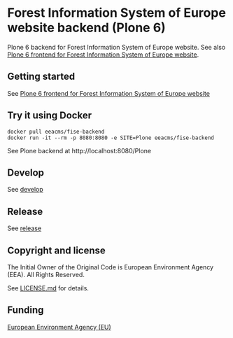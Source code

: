 # Forest Information System of Europe website backend (Plone 6)

Plone 6 backend for Forest Information System of Europe website. See also [Plone 6 frontend for Forest Information System of Europe website](https://github.com/eea/forests-frontend).

## Getting started

See [Plone 6 frontend for Forest Information System of Europe website](https://github.com/eea/forests-frontend)

## Try it using Docker

    docker pull eeacms/fise-backend
    docker run -it --rm -p 8080:8080 -e SITE=Plone eeacms/fise-backend

See Plone backend at http://localhost:8080/Plone

## Develop

See [develop](https://github.com/eea/fise-backend/tree/master/develop)

## Release

See [release](https://github.com/eea/fise-backend/tree/master/RELEASE.md)

## Copyright and license

The Initial Owner of the Original Code is European Environment Agency (EEA).
All Rights Reserved.

See [LICENSE.md](https://github.com/eea/fise-backend/blob/master/LICENSE.md) for details.

## Funding

[European Environment Agency (EU)](http://eea.europa.eu)

